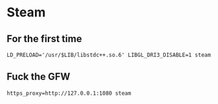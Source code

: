 # Steam

## For the first time
```
LD_PRELOAD='/usr/$LIB/libstdc++.so.6' LIBGL_DRI3_DISABLE=1 steam
```

## Fuck the GFW

```
https_proxy=http://127.0.0.1:1080 steam
```
